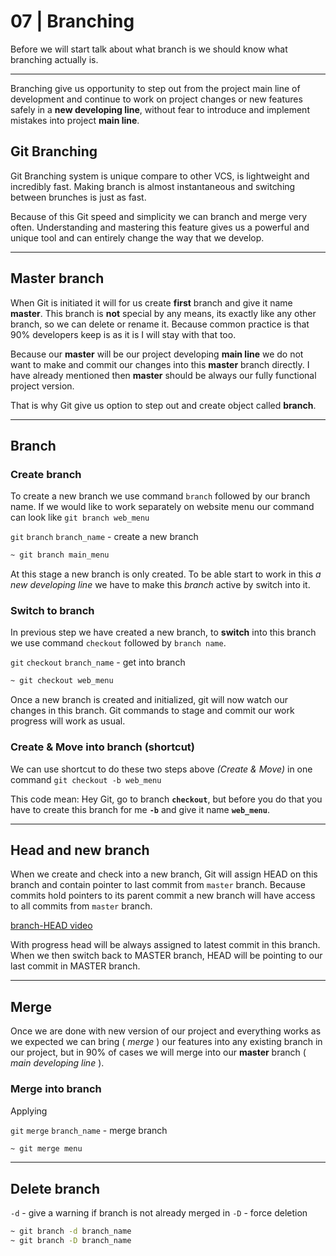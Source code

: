 # 07 | Branching

Before we will start talk about what branch is we should know what branching actually is.

---

Branching give us opportunity to step out from the project main line of development and continue to work on project changes or new features safely in a **new developing line**, without fear to introduce and implement mistakes into project **main line**.

## Git Branching

Git Branching system is unique compare to other VCS, is lightweight and incredibly fast. Making branch is almost instantaneous and switching between brunches is just as fast.

Because of this Git speed and simplicity we can branch and merge very often. Understanding and mastering this feature gives us a powerful and unique tool and can entirely change the way that we develop.

---

## Master branch

When Git is initiated it will for us create **first** branch and give it name **master**. This branch is **not** special by any means, its exactly like any other branch, so we can delete or rename it. Because common practice is that 90% developers keep is as it is I will stay with that too.

Because our **master** will be our project developing **main line** we do not want to make and commit our changes into this **master** branch directly. I have already mentioned then **master** should be always our fully functional project version.

That is why Git give us option to step out and create object called **branch**.

---

## Branch

### Create branch

To create a new branch we use command `branch` followed by our branch name. If we would like to work separately on website menu our command can look like `git branch web_menu`

`git` `branch` `branch_name` - create a new branch

```bash
~ git branch main_menu
```

At this stage a new branch is only created. To be able start to work in this _a new developing line_ we have to make this _branch_ active by switch into it.

### Switch to branch

In previous step we have created a new branch, to **switch** into this branch we use command `checkout` followed by `branch name`.

`git` `checkout` `branch_name` - get into branch

```bash
~ git checkout web_menu
```

Once a new branch is created and initialized, git will now watch our changes in this branch. Git commands to stage and commit our work progress will work as usual.

### Create & Move into branch (shortcut)

We can use shortcut to do these two steps above _(Create & Move)_ in one command
`git checkout -b web_menu`

This code mean: Hey Git, go to branch **`checkout`**, but before you do that you have to create this branch for me **`-b`** and give it name **`web_menu`**.

---

## Head and new branch

When we create and check into a new branch, Git will assign HEAD on this branch and contain pointer to last commit from `master` branch. Because commits hold pointers to its parent commit a new branch will have access to all commits from `master` branch.

[branch-HEAD video](https://www.dropbox.com/s/dhc6vo2wmyaku2p/branch-HEAD.m4v?raw=1)

With progress head will be always assigned to latest commit in this branch. When we then switch back to MASTER branch, HEAD will be pointing to our last commit in MASTER branch.

---

## Merge

Once we are done with new version of our project and everything works as we expected we can bring ( _merge_ ) our features into any existing branch in our project, but in 90% of cases we will merge into our **master** branch ( _main developing line_ ).

### Merge into branch

Applying

`git` `merge` `branch_name` - merge branch

```bash
~ git merge menu
```

---

## Delete branch

`-d` - give a warning if branch is not already merged in
`-D` - force deletion

```bash
~ git branch -d branch_name
~ git branch -D branch_name
```
